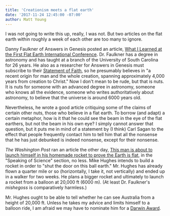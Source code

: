 ```yaml
---
title: 'Creationism meets a flat earth'
date: '2017-11-24 12:45:00 -07:00' 
author: Matt Young
---
```


I was not going to write this up, really, I was not. But two articles on the flat earth within roughly a week of each other are too many to ignore. 

Danny Faulkner of Answers in Genesis posted an article, [What I Learned at the First Flat Earth International Conference](https://answersingenesis.org/blogs/danny-faulkner/2017/11/17/what-i-learned-at-first-flat-earth-international-conference). Dr. Faulkner has a degree in astronomy and has taught at a branch of the University of South Carolina for 26 years. He also as a researcher for Answers in Genesis must subscribe to their [Statement of Faith](https://answersingenesis.org/about/faith/), so he presumably believes in "a recent origin for man and the whole creation, spanning approximately 4,000 years from creation to Christ." Now I don't mean to be rude, but that is nuts. It is nuts for someone with an advanced degree in astronomy, someone who knows all the evidence, someone who writes authoritatively about astronomy, to believe that the universe is around 6000 years old. 

Nevertheless, he wrote a good article critiquing some of the claims of certain other nuts, those who believe in a flat earth. To borrow (and adapt) a certain metaphor, how is it that he could see the beam in the eye of the flat earthers, but not the beam in his own eye? I simply cannot answer that question, but it puts me in mind of a statement by (I think) Carl Sagan to the effect that people frequently contact him to tell him that all the nonsense that he has just debunked is indeed nonsense, except for their nonsense.

<i>The Washington Post</i> ran an article the other day, [This man is about to launch himself in his homemade rocket to prove the Earth is flat](https://www.washingtonpost.com/news/speaking-of-science/wp/2017/11/21/this-man-is-about-to-launch-himself-in-his-homemade-rocket-to-prove-the-earth-is-flat/), in the "Speaking of Science" section, no less. Mike Hughes intends to build a rocket in order to "shut the door on this ball earth." Mr. Hughes has already flown a quarter mile or so (horizontally, I take it, not vertically) and ended up in a walker for two weeks.  He plans a bigger rocket and ultimately to launch a rocket from a balloon at 20,000 ft (6000 m). (At least Dr. Faulkner's <i>mishegoss</i> is comparatively harmless.)

Mr. Hughes ought to be able to tell whether he can see Australia from a height of 20,000 ft. Unless he takes my advice and limits himself to a balloon ride, I am afraid we may have to nominate him for a [Darwin Award](http://www.darwinawards.com/darwin/).

